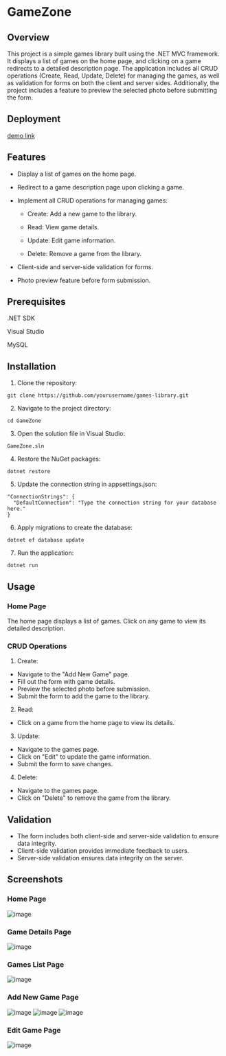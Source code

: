 # GameZone

## Overview
This project is a simple games library built using the .NET MVC framework. It displays a list of games on the home page, and clicking on a game redirects to a detailed description page. The application includes all CRUD operations (Create, Read, Update, Delete) for managing the games, as well as validation for forms on both the client and server sides. Additionally, the project includes a feature to preview the selected photo before submitting the form.

## Deployment
[demo link](http://gameapp.runasp.net/)

## Features
* Display a list of games on the home page.

* Redirect to a game description page upon clicking a game.

* Implement all CRUD operations for managing games:

  * Create: Add a new game to the library.
  
  * Read: View game details.
  
  * Update: Edit game information.
  
  * Delete: Remove a game from the library.
  
* Client-side and server-side validation for forms.

* Photo preview feature before form submission.

## Prerequisites
.NET SDK

Visual Studio

MySQL

## Installation
1. Clone the repository:
```
git clone https://github.com/yourusername/games-library.git
```
2. Navigate to the project directory:

```
cd GameZone
```
3. Open the solution file in Visual Studio:
```
GameZone.sln
```
4. Restore the NuGet packages:
```
dotnet restore
```
5. Update the connection string in appsettings.json:
```
"ConnectionStrings": {
  "DefaultConnection": "Type the connection string for your database here."
}
```
6. Apply migrations to create the database:
```
dotnet ef database update
```
7. Run the application:
```
dotnet run
```
## Usage
### Home Page
The home page displays a list of games.
Click on any game to view its detailed description.
### CRUD Operations
1. Create:

* Navigate to the "Add New Game" page.
* Fill out the form with game details.
* Preview the selected photo before submission.
* Submit the form to add the game to the library.

2. Read:

* Click on a game from the home page to view its details.

3. Update:

* Navigate to the games page.
* Click on "Edit" to update the game information.
* Submit the form to save changes.

4. Delete:

* Navigate to the games page.
* Click on "Delete" to remove the game from the library.
## Validation

* The form includes both client-side and server-side validation to ensure data integrity.
* Client-side validation provides immediate feedback to users.
* Server-side validation ensures data integrity on the server.

## Screenshots
### Home Page
![image](https://github.com/user-attachments/assets/d87ae8de-c732-46f3-9e85-3499ee28e55d)

### Game Details Page
![image](https://github.com/user-attachments/assets/56b00810-4e52-49e3-a22c-ab701f79ae01)

### Games List Page
![image](https://github.com/user-attachments/assets/ed8db3a3-f7b3-4398-999d-5633bc5842e3)

### Add New Game Page
![image](https://github.com/user-attachments/assets/93efa6dd-ca25-432b-bf61-16566f4599c1)
![image](https://github.com/user-attachments/assets/e59236e9-c9c3-4456-9b07-20688d18ed91)
![image](https://github.com/user-attachments/assets/0c02b955-628e-4d16-830c-7769da8bfcbb)

### Edit Game Page
![image](https://github.com/user-attachments/assets/73683535-a477-45af-b8c0-9381ee694580)




